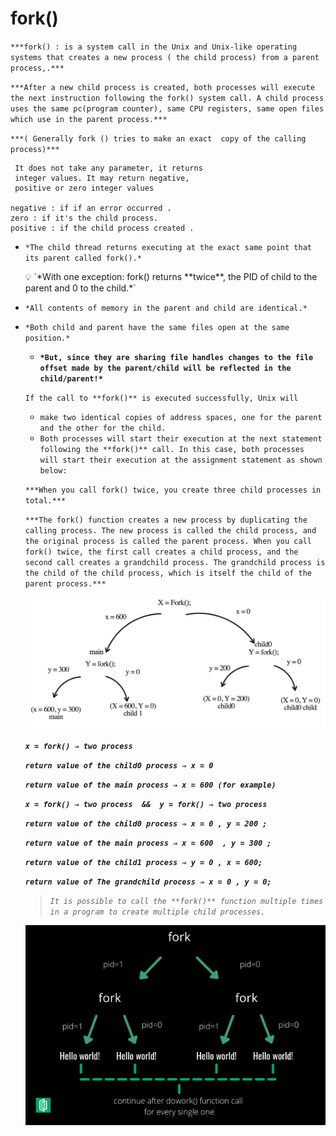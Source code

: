# fork()

`***fork() : is a system call in the Unix and Unix-like operating systems that creates a new process ( the child process) from a parent process,.***`

`***After a new child process is created, both processes will execute the next instruction following the fork() system call. A child process uses the same pc(program counter), same CPU registers, same open files which use in the parent process.***`

`***( Generally fork () tries to make an exact  copy of the calling process)***`

```
 It does not take any parameter, it returns
 integer values. It may return negative,
 positive or zero integer values

negative : if if an error occurred .
zero : if it's the child process.
positive : if the child process created .
```

- `*The child thread returns executing at the exact same point that its parent called fork().*`
    
    <aside>
    💡 `*With one exception: fork() returns **twice**, the PID of child to the parent and 0 to the child.*`
    
    </aside>
    
- `*All contents of memory in the parent and child are identical.*`
- `*Both child and parent have the same files open at the same position.*`
    - **`*But, since they are sharing file handles changes to the file offset made by the parent/child will be reflected in the child/parent!*`**
    
    `If the call to **fork()** is executed successfully, Unix will`
    
    - `make two identical copies of address spaces, one for the parent and the other for the child.`
    - `Both processes will start their execution at the next statement following the **fork()** call. In this case, both processes will start their execution at the assignment statement as shown below:`
    
    `***When you call fork() twice, you create three child processes in total.***`
    
    `***The fork() function creates a new process by duplicating the calling process. The new process is called the child process, and the original process is called the parent process. When you call fork() twice, the first call creates a child process, and the second call creates a grandchild process. The grandchild process is the child of the child process, which is itself the child of the parent process.***`
    
    ![Page 1.png](fork()%20aa6a96924d494ade9ea095fce3c0c07e/Page_1.png)
    
    ***`x = fork() ⇒ two process`*** 
    
    ***`return value of the child0 process ⇒ x = 0`***
    
    ***`return value of the main process ⇒ x = 600 (for example)`***
    
    ***`x = fork() ⇒ two process  &&  y = fork() ⇒ two process`***
    
    ***`return value of the child0 process ⇒ x = 0 , y = 200 ;`***
    
    ***`return value of the main process ⇒ x = 600  , y = 300 ;`***
    
    ***`return value of the child1 process ⇒ y = 0 , x = 600;`***
    
    ***`return value of The grandchild process ⇒ x = 0 , y = 0;`***
    
    > *`It is possible to call the **fork()**
     function multiple times in a program to create multiple child processes.`*
    > 
    
    ![fork2.png](fork()%20aa6a96924d494ade9ea095fce3c0c07e/fork2.png)